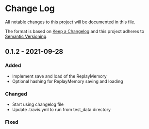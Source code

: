 # Change Log
All notable changes to this project will be documented in this file.
 
The format is based on [Keep a Changelog](http://keepachangelog.com/)
and this project adheres to [Semantic Versioning](http://semver.org/).
 
## 0.1.2 - 2021-09-28
 
### Added
- Implement save and load of the ReplayMemory
- Optional hashing for ReplayMemory saving and loading
 
### Changed
- Start using changelog file
- Update .travis.yml to run from test_data directory

### Fixed